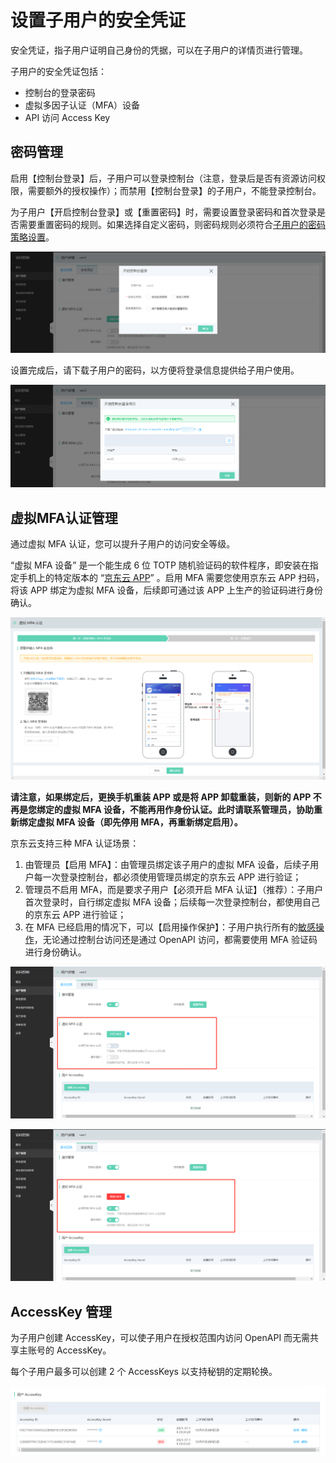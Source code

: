 # 设置子用户的安全凭证

安全凭证，指子用户证明自己身份的凭据，可以在子用户的详情页进行管理。

子用户的安全凭证包括：

- 控制台的登录密码
- 虚拟多因子认证（MFA）设备
- API 访问 Access Key

## 密码管理

启用【控制台登录】后，子用户可以登录控制台（注意，登录后是否有资源访问权限，需要额外的授权操作）；而禁用【控制台登录】的子用户，不能登录控制台。

为子用户【开启控制台登录】或【重置密码】时，需要设置登录密码和首次登录是否需要重置密码的规则。如果选择自定义密码，则密码规则必须符合[子用户的密码策略设置](../../../../../documentation/Management/IAM/Operation-manual/User-management/setting-up-credential-policies.md)。

![image-20210714224234744](../../../../../image/IAM/SubUserManagement/image-20210714224234744.png)

设置完成后，请下载子用户的密码，以方便将登录信息提供给子用户使用。

![image-20210714224344113](../../../../../image/IAM/SubUserManagement/image-20210714224344113.png)

## 虚拟MFA认证管理

通过虚拟 MFA 认证，您可以提升子用户的访问安全等级。

“虚拟 MFA 设备” 是一个能生成 6 位 TOTP 随机验证码的软件程序，即安装在指定手机上的特定版本的 “[京东云 APP](https://console.jdcloud.com/download)” 。启用 MFA 需要您使用京东云 APP 扫码，将该 APP 绑定为虚拟 MFA 设备，后续即可通过该 APP 上生产的验证码进行身份确认。

![image-20210714231812428](../../../../../image/IAM/SubUserManagement/image-20210714231812428.png)

**请注意，如果绑定后，更换手机重装 APP 或是将 APP 卸载重装，则新的 APP 不再是您绑定的虚拟 MFA 设备，不能再用作身份认证。此时请联系管理员，协助重新绑定虚拟 MFA 设备（即先停用 MFA，再重新绑定启用）。**

京东云支持三种 MFA 认证场景：

1. 由管理员【启用 MFA】：由管理员绑定该子用户的虚拟 MFA 设备，后续子用户每一次登录控制台，都必须使用管理员绑定的京东云 APP 进行验证；
2. 管理员不启用 MFA，而是要求子用户【必须开启 MFA 认证】（推荐）：子用户首次登录时，自行绑定虚拟 MFA 设备；后续每一次登录控制台，都使用自己的京东云 APP 进行验证；
3. 在 MFA 已经启用的情况下，可以【启用操作保护】：子用户执行所有的[敏感操作](../../../../../documentation/User-Service/Security-Operation-Protection/Introduction/Support-Services.md)，无论通过控制台访问还是通过 OpenAPI 访问，都需要使用 MFA 验证码进行身份确认。

![image-20210714232129506](../../../../../image/IAM/SubUserManagement/image-20210714232129506.png)

![image-20210714232100395](../../../../../image/IAM/SubUserManagement/image-20210714232100395.png)

## AccessKey 管理

为子用户创建 AccessKey，可以使子用户在授权范围内访问 OpenAPI 而无需共享主账号的 AccessKey。

每个子用户最多可以创建 2 个 AccessKeys 以支持秘钥的定期轮换。

![image-20210714232701097](../../../../../image/IAM/SubUserManagement/image-20210714232701097.png)

